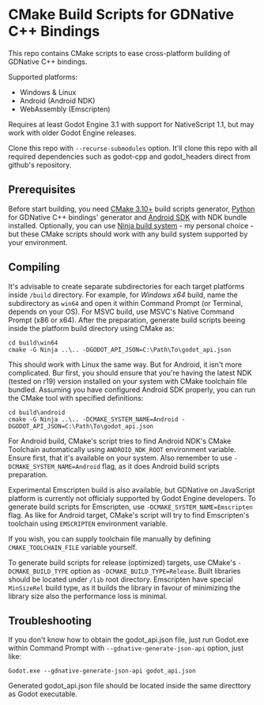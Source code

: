 # CMake Build Scripts for GDNative C++ Bindings

This repo contains CMake scripts to ease cross-platform building of GDNative C++ bindings.

Supported platforms:
- Windows & Linux
- Android (Android NDK)
- WebAssembly (Emscripten)

Requires at least Godot Engine 3.1 with support for NativeScript 1.1, but may work with older Godot Engine releases.

Clone this repo with `--recurse-submodules` option. It'll clone this repo with all required dependencies such as godot-cpp and godot_headers direct from github's repository.

## Prerequisites

Before start building, you need [CMake 3.10+](https://cmake.org/) build scripts generator, [Python](https://www.python.org/) for GDNative C++ bindings' generator and [Android SDK](https://developer.android.com/studio) with NDK bundle installed. Optionally, you can use [Ninja build system](https://ninja-build.org/) - my personal choice - but these CMake scripts should work with any build system supported by your environment.

## Compiling

It's advisable to create separate subdirectories for each target platforms inside `/build` directory. For example, for _Windows x64_ build, name the subdirectory as `win64` and open it within Command Prompt (or Terminal, depends on your OS). For MSVC build, use MSVC's Native Command Prompt (x86 or x64). After the preparation, generate build scripts beeing inside the platform build directory using CMake as:

```
cd build\win64
cmake -G Ninja ..\.. -DGODOT_API_JSON=C:\Path\To\godot_api.json
```

This should work with Linux the same way. But for Android, it isn't more complicated. Bur first, you should ensure that you're having the latest NDK (tested on r19) version installed on your system with CMake toolchain file bundled. Assuming you have configured Android SDK properly, you can run the CMake tool with specified definitions:

```
cd build\android
cmake -G Ninja ..\.. -DCMAKE_SYSTEM_NAME=Android -DGODOT_API_JSON=C:\Path\To\godot_api.json
```

For Android build, CMake's script tries to find Android NDK's CMake Toolchain automatically using `ANDROID_NDK_ROOT` environment variable. Ensure first, that it's available on your system. Also remember to use `-DCMAKE_SYSTEM_NAME=Android` flag, as it does Android build scripts preparation.

Experimental Emscripten build is also available, but GDNative on JavaScript platform is currently not officialy supported by Godot Engine developers. To generate build scripts for Emscripten, use `-DCMAKE_SYSTEM_NAME=Emscripten` flag. As like for Android target, CMake's script will try to find Emscripten's toolchain using `EMSCRIPTEN` environment variable.

If you wish, you can supply toolchain file manually by defining `CMAKE_TOOLCHAIN_FILE` variable yourself.

To generate build scripts for release (optimized) targets, use CMake's `-DCMAKE_BUILD_TYPE` option as `-DCMAKE_BUILD_TYPE=Release`. Built libraries should be located under `/lib` root directory. Emscripten have special `MinSizeRel` build type, as it builds the library in favour of minimizing the library size also the performance loss is minimal.

## Troubleshooting

If you don't know how to obtain the godot_api.json file, just run Godot.exe within Command Prompt with `--gdnative-generate-json-api` option, just like:

```
Godot.exe --gdnative-generate-json-api godot_api.json
```

Generated godot_api.json file should be located inside the same directtory as Godot executable.
